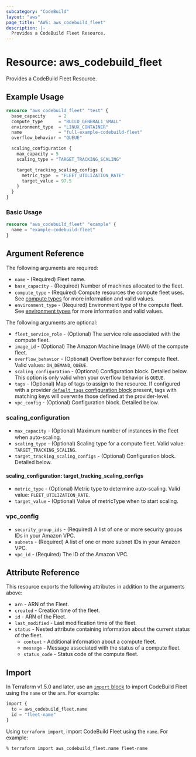 ```yaml
---
subcategory: "CodeBuild"
layout: "aws"
page_title: "AWS: aws_codebuild_fleet"
description: |-
  Provides a CodeBuild Fleet Resource.
---
```


# Resource: aws_codebuild_fleet

Provides a CodeBuild Fleet Resource.

## Example Usage

```terraform
resource "aws_codebuild_fleet" "test" {
  base_capacity     = 2
  compute_type      = "BUILD_GENERAL1_SMALL"
  environment_type  = "LINUX_CONTAINER"
  name              = "full-example-codebuild-fleet"
  overflow_behavior = "QUEUE"

  scaling_configuration {
    max_capacity = 5
    scaling_type = "TARGET_TRACKING_SCALING"

    target_tracking_scaling_configs {
      metric_type  = "FLEET_UTILIZATION_RATE"
      target_value = 97.5
    }
  }
}
```

### Basic Usage

```terraform
resource "aws_codebuild_fleet" "example" {
  name = "example-codebuild-fleet"
}
```

## Argument Reference

The following arguments are required:

* `name` - (Required) Fleet name.
* `base_capacity` - (Required) Number of machines allocated to the ﬂeet.
* `compute_type` - (Required) Compute resources the compute fleet uses. See [compute types](https://docs.aws.amazon.com/codebuild/latest/userguide/build-env-ref-compute-types.html#environment.types) for more information and valid values.
* `environment_type` - (Required) Environment type of the compute fleet. See [environment types](https://docs.aws.amazon.com/codebuild/latest/userguide/build-env-ref-compute-types.html#environment.types) for more information and valid values.

The following arguments are optional:

* `fleet_service_role` - (Optional) The service role associated with the compute fleet.
* `image_id` - (Optional) The Amazon Machine Image (AMI) of the compute fleet.
* `overflow_behavior` - (Optional) Overflow behavior for compute fleet. Valid values: `ON_DEMAND`, `QUEUE`.
* `scaling_configuration` - (Optional) Configuration block. Detailed below. This option is only valid when your overflow behavior is `QUEUE`.
* `tags` - (Optional) Map of tags to assign to the resource. If configured with a provider [`default_tags` configuration block](https://registry.terraform.io/providers/hashicorp/aws/latest/docs#default_tags-configuration-block) present, tags with matching keys will overwrite those defined at the provider-level.
* `vpc_config` - (Optional) Configuration block. Detailed below.

### scaling_configuration

* `max_capacity` - (Optional) Maximum number of instances in the ﬂeet when auto-scaling.
* `scaling_type` - (Optional) Scaling type for a compute fleet. Valid value: `TARGET_TRACKING_SCALING`.
* `target_tracking_scaling_configs` - (Optional) Configuration block. Detailed below.

#### scaling_configuration: target_tracking_scaling_configs

* `metric_type` - (Optional) Metric type to determine auto-scaling. Valid value: `FLEET_UTILIZATION_RATE`.
* `target_value` - (Optional) Value of metricType when to start scaling.

### vpc_config

* `security_group_ids` - (Required) A list of one or more security groups IDs in your Amazon VPC.
* `subnets` - (Required) A list of one or more subnet IDs in your Amazon VPC.
* `vpc_id` - (Required) The ID of the Amazon VPC.

## Attribute Reference

This resource exports the following attributes in addition to the arguments above:

* `arn` - ARN of the Fleet.
* `created` - Creation time of the fleet.
* `id` - ARN of the Fleet.
* `last_modified` - Last modification time of the fleet.
* `status` - Nested attribute containing information about the current status of the fleet.
    * `context` - Additional information about a compute fleet.
    * `message` - Message associated with the status of a compute fleet.
    * `status_code` - Status code of the compute fleet.

## Import

In Terraform v1.5.0 and later, use an [`import` block](https://developer.hashicorp.com/terraform/language/import) to import CodeBuild Fleet using the `name` or the `arn`. For example:

```terraform
import {
  to = aws_codebuild_fleet.name
  id = "fleet-name"
}
```

Using `terraform import`, import CodeBuild Fleet using the `name`. For example:

```console
% terraform import aws_codebuild_fleet.name fleet-name
```
